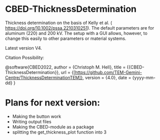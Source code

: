 # CBED-ThicknessDetermination
Thickness determination on the basis of Kelly et al. ( https://doi.org/10.1002/pssa.2210310251). The default parameters are for aluminum (220) and 200 kV. The setup with a GUI allows, however, to change this easily to other parameters or material systems.


Latest version V4.

Citation Possibility:

@software{CBED2022,
  author = {Christoph M. Hell},
  title = {{CBED-ThicknessDetermination}},
  url = {[https://github.com/TEM-Gemini-Centre/ThicknessDeterminationTEM]},
  version = {4.0},
  date = {yyyy-mm-dd}
}


# Plans for next version:
- Making the button work
- Writing output files
- Making the CBED-module as a package
- splitting the get_thickness_plot function into 3
